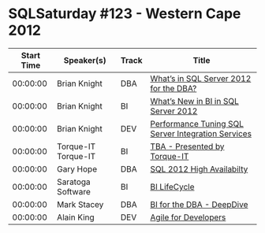 # SQLSaturday #123 - Western Cape 2012
Start Time|Speaker(s)|Track|Title
---|---|---|---
00:00:00|Brian Knight|DBA|[What’s in SQL Server 2012 for the DBA?](10506.md)
00:00:00|Brian Knight|BI|[What’s New in BI in SQL Server 2012](10507.md)
00:00:00|Brian Knight|DEV|[Performance Tuning SQL Server Integration Services](10508.md)
00:00:00|Torque-IT Torque-IT|BI|[TBA - Presented by Torque-IT](11398.md)
00:00:00|Gary Hope|DBA|[SQL 2012 High Availabilty](14393.md)
00:00:00|Saratoga  Software|BI|[BI LifeCycle](17772.md)
00:00:00|Mark Stacey|DBA|[BI for the DBA - DeepDive](31720.md)
00:00:00|Alain King|DEV|[Agile for Developers](9176.md)
